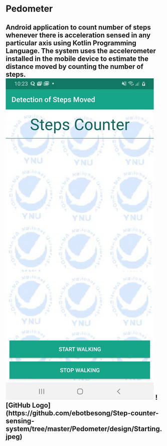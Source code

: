 # Pedometer
<h2> Android application to count number of steps whenever there is acceleration sensed in any particular axis using Kotlin Programming Language. The system uses the accelerometer installed in the mobile device to estimate the distance moved by counting the number of steps.
 
 <img src="./design/Starting.jpeg">
 ![GitHub Logo](https://github.com/ebotbesong/Step-counter-sensing-system/tree/master/Pedometer/design/Starting.jpeg)

 
